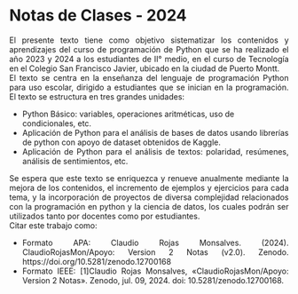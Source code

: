 # Notas de Clases - 2024

<div align="justify">El presente texto tiene como objetivo sistematizar los contenidos y aprendizajes del curso de programación de Python que se ha realizado el año 2023 y 2024 a los estudiantes de II° medio, en el curso de Tecnología en el Colegio San Francisco Javier, ubicado en la ciudad de Puerto Montt.</div>
<div align="justify">El texto se centra en la enseñanza del lenguaje de programación Python para uso escolar, dirigido a estudiantes que se inician en la programación. El texto se estructura en tres grandes unidades:</div>

 - Python Básico: variables, operaciones aritméticas, uso de condicionales, etc.
 - <div align="justify">Aplicación de Python para el análisis de bases de datos usando librerías de python con apoyo de dataset obtenidos de Kaggle.</div>
 - <div align="justify">Aplicación de Python para el análisis de textos: polaridad, resúmenes, análisis de sentimientos, etc.</div>

<div align="justify">Se espera que este texto se enriquezca y renueve anualmente mediante la mejora de los contenidos, el incremento de ejemplos y ejercicios para cada tema, y la incorporación de proyectos de diversa complejidad relacionados con la programación en python y la ciencia de datos, los cuales podrán ser utilizados tanto por docentes como por estudiantes.</div>

<div align="justify">Citar este trabajo como:</div>

 - <div align="justify">Formato APA: Claudio Rojas Monsalves. (2024). ClaudioRojasMon/Apoyo: Version 2 Notas (v2.0). Zenodo. https://doi.org/10.5281/zenodo.12700168</div>
 - <div align="justify">Formato IEEE: [1]Claudio Rojas Monsalves, «ClaudioRojasMon/Apoyo: Version 2 Notas». Zenodo, jul. 09, 2024. doi: 10.5281/zenodo.12700168.</div>

```{tableofcontents}
```
